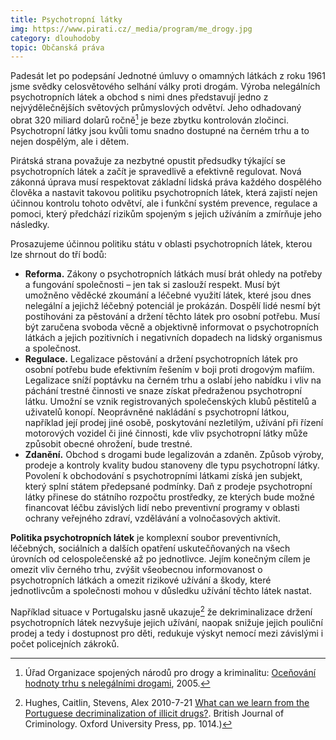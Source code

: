 ```yaml
---
title: Psychotropní látky
img: https://www.pirati.cz/_media/program/me_drogy.jpg
category: dlouhodoby
topic: Občanská práva
---
```


Padesát let po podepsání Jednotné úmluvy o omamných látkách z roku 1961 jsme svědky celosvětového selhání války proti drogám. Výroba nelegálních psychotropních látek a obchod s nimi dnes představují jedno z nejvýdělečnějších světových průmyslových odvětví. Jeho odhadovaný obrat 320 miliard dolarů ročně[^fn-01] je beze zbytku kontrolován zločinci. Psychotropní látky jsou kvůli tomu snadno dostupné na černém trhu a to nejen dospělým, ale i dětem.

Pirátská strana považuje za nezbytné opustit předsudky týkající se psychotropních látek a začít je spravedlivě a efektivně regulovat. Nová zákonná úprava musí respektovat základní lidská práva každého dospělého člověka a nastavit takovou politiku psychotropních látek, která zajistí nejen účinnou kontrolu tohoto odvětví, ale i funkční systém prevence, regulace a pomoci, který předchází rizikům spojeným s jejich užíváním a zmírňuje jeho následky.

Prosazujeme účinnou politiku státu v oblasti psychotropních látek, kterou lze shrnout do tří bodů:

* **Reforma.** Zákony o psychotropních látkách musí brát ohledy na potřeby a fungování společnosti – jen tak si zaslouží respekt. Musí být umožněno věděcké zkoumání a léčebné využití látek, které jsou dnes nelegální a jejichž léčebný potenciál je prokázán. Dospělí lidé nesmí být postihováni za pěstování a držení těchto látek pro osobní potřebu. Musí být zaručena svoboda věcně a objektivně informovat o psychotropních látkách a jejich pozitivních i negativních dopadech na lidský organismus a společnost.
* **Regulace.** Legalizace pěstování a držení psychotropních látek pro osobní potřebu bude efektivním řešením v boji proti drogovým mafiím. Legalizace sníží poptávku na černém trhu a oslabí jeho nabídku i vliv na páchání trestné činnosti ve snaze získat předraženou psychotropní látku. Umožní se vznik registrovaných společenských klubů pěstitelů a uživatelů konopí. Neoprávněné nakládání s psychotropní látkou, například její prodej jiné osobě, poskytování nezletilým, užívání při řízení motorových vozidel či jiné činnosti, kde vliv psychotropní látky může způsobit obecné ohrožení, bude trestné.
* **Zdanění.** Obchod s drogami bude legalizován a zdaněn. Způsob výroby, prodeje a kontroly kvality budou stanoveny dle typu psychotropní látky. Povolení k obchodování s psychotropními látkami získá jen subjekt, který splní státem předepsané podmínky. Daň z prodeje psychotropní látky přinese do státního rozpočtu prostředky, ze kterých bude možné financovat léčbu závislých lidí nebo preventivní programy v oblasti ochrany veřejného zdraví, vzdělávání a volnočasových aktivit.

**Politika psychotropních látek** je komplexní soubor preventivních, léčebných, sociálních a dalších opatření uskutečňovaných na všech úrovních od celospolečenské až po jednotlivce. Jejím konečným cílem je omezit vliv černého trhu, zvýšit všeobecnou informovanost o psychotropních látkách a omezit rizikové užívání a škody, které jednotlivcům a společnosti mohou v důsledku užívání těchto látek nastat.

Například situace v Portugalsku jasně ukazuje[^fn-02] že dekriminalizace držení psychotropních látek nezvyšuje jejich užívání, naopak snižuje jejich pouliční prodej a tedy i dostupnost pro děti, redukuje výskyt nemocí mezi závislými i počet policejních zákroků.

[^fn-01]: Úřad Organizace spojených národů pro drogy a kriminalitu: [Oceňování hodnoty trhu s nelegálními drogami](http://www.unodc.org/pdf/WDR_2005/volume_1_chap2.pdf), 2005.
[^fn-02]: Hughes, Caitlin, Stevens, Alex 2010-7-21 [What can we learn from the Portuguese decriminalization of illicit drugs?](http://www.beckleyfoundation.org/bib/doc/bf/2010_Caitlin_211621_1.pdf). British Journal of Criminology. Oxford University Press, pp. 1014.)
